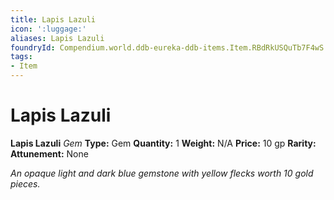 ```yaml
---
title: Lapis Lazuli
icon: ':luggage:'
aliases: Lapis Lazuli
foundryId: Compendium.world.ddb-eureka-ddb-items.Item.RBdRkUSQuTb7F4wS
tags:
- Item
---
```


# Lapis Lazuli

**Lapis Lazuli**
_Gem_
**Type:** Gem
**Quantity:** 1
**Weight:** N/A
**Price:** 10 gp
**Rarity:** 
**Attunement:** None

*An opaque light and dark blue gemstone with yellow flecks worth 10 gold pieces.*